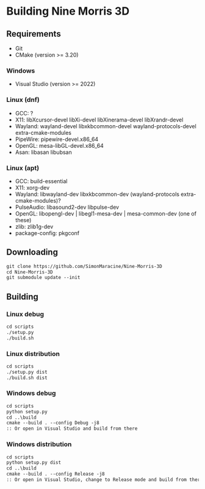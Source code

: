 # Building Nine Morris 3D

## Requirements

- Git
- CMake (version >= 3.20)

### Windows

- Visual Studio (version >= 2022)

### Linux (dnf)

<!-- FIXME update these -->

- GCC: ?
- X11: libXcursor-devel libXi-devel libXinerama-devel libXrandr-devel
- Wayland: wayland-devel libxkbcommon-devel wayland-protocols-devel extra-cmake-modules
- PipeWire: pipewire-devel.x86_64
- OpenGL: mesa-libGL-devel.x86_64
- Asan: libasan libubsan

### Linux (apt)

- GCC: build-essential
- X11: xorg-dev
- Wayland: libwayland-dev libxkbcommon-dev (wayland-protocols extra-cmake-modules)?
- PulseAudio: libasound2-dev libpulse-dev
- OpenGL: libopengl-dev | libegl1-mesa-dev | mesa-common-dev (one of these)
- zlib: zlib1g-dev
- package-config: pkgconf

## Downloading

```txt
git clone https://github.com/SimonMaracine/Nine-Morris-3D
cd Nine-Morris-3D
git submodule update --init
```

## Building

### Linux debug

```txt
cd scripts
./setup.py
./build.sh
```

### Linux distribution

```txt
cd scripts
./setup.py dist
./build.sh dist
```

### Windows debug

```txt
cd scripts
python setup.py
cd ..\build
cmake --build . --config Debug -j8
:: Or open in Visual Studio and build from there
```

### Windows distribution

```txt
cd scripts
python setup.py dist
cd ..\build
cmake --build . --config Release -j8
:: Or open in Visual Studio, change to Release mode and build from there
```
